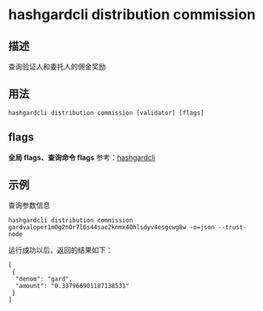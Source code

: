 # hashgardcli distribution commission

## 描述

查询验证人和委托人的佣金奖励
## 用法

```
hashgardcli distribution commission [validator] [flags]
```

## flags

**全局 flags、查询命令 flags** 参考：[hashgardcli](../README.md)

## 示例

查询参数信息

```
hashgardcli distribution commission gardvaloper1m0g2n0r7l6s44sac2knmx40hlsdyv4esgcwg8w -o=json --trust-node
```

运行成功以后，返回的结果如下：

```
[
 {
  "denom": "gard",
  "amount": "0.337966901187138531"
 }
]
```
